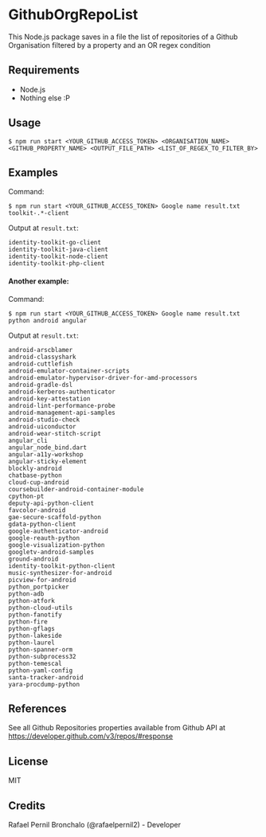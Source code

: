 # GithubOrgRepoList
This Node.js package saves in a file the list of repositories of a Github Organisation filtered by a property and an OR regex condition

## Requirements

* Node.js
* Nothing else :P


## Usage
```Shell
$ npm run start <YOUR_GITHUB_ACCESS_TOKEN> <ORGANISATION_NAME> <GITHUB_PROPERTY_NAME> <OUTPUT_FILE_PATH> <LIST_OF_REGEX_TO_FILTER_BY>
```
## Examples

Command:
```Shell
$ npm run start <YOUR_GITHUB_ACCESS_TOKEN> Google name result.txt toolkit-.*-client
```

Output at ```result.txt```:

```
identity-toolkit-go-client
identity-toolkit-java-client
identity-toolkit-node-client
identity-toolkit-php-client
```

#### Another example:

Command:
```Shell
$ npm run start <YOUR_GITHUB_ACCESS_TOKEN> Google name result.txt python android angular
```

Output at ```result.txt```:

```
android-arscblamer
android-classyshark
android-cuttlefish
android-emulator-container-scripts
android-emulator-hypervisor-driver-for-amd-processors
android-gradle-dsl
android-kerberos-authenticator
android-key-attestation
android-lint-performance-probe
android-management-api-samples
android-studio-check
android-uiconductor
android-wear-stitch-script
angular_cli
angular_node_bind.dart
angular-a11y-workshop
angular-sticky-element
blockly-android
chatbase-python
cloud-cup-android
coursebuilder-android-container-module
cpython-pt
deputy-api-python-client
favcolor-android
gae-secure-scaffold-python
gdata-python-client
google-authenticator-android
google-reauth-python
google-visualization-python
googletv-android-samples
ground-android
identity-toolkit-python-client
music-synthesizer-for-android
picview-for-android
python_portpicker
python-adb
python-atfork
python-cloud-utils
python-fanotify
python-fire
python-gflags
python-lakeside
python-laurel
python-spanner-orm
python-subprocess32
python-temescal
python-yaml-config
santa-tracker-android
yara-procdump-python
```

## References

See all Github Repositories properties available from Github API at https://developer.github.com/v3/repos/#response


## License

MIT

## Credits

Rafael Pernil Bronchalo (@rafaelpernil2) - Developer

